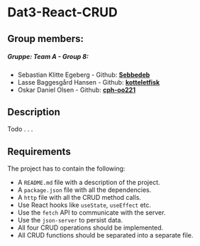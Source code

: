 # Dat3-React-CRUD

## Group members:

##### Gruppe: _Team A - Group 8:_

- Sebastian Klitte Egeberg - Github: **[Sebbedeb](https://github.com/Sebbedeb)**
- Lasse Baggesgård Hansen - Github: **[kotteletfisk](https://github.com/kotteletfisk)**
- Oskar Daniel Olsen - Github: **[cph-oo221](https://github.com/cph-oo221)**

## Description

Todo . . .

## Requirements

The project has to contain the following:

- A `README.md` file with a description of the project.
- A `package.json` file with all the dependencies.
- A `http` file with all the CRUD method calls.
- Use React hooks like `useState`, `useEffect` etc.
- Use the `fetch` API to communicate with the server.
- Use the `json-server` to persist data.
- All four CRUD operations should be implemented.
- All CRUD functions should be separated into a separate file.
